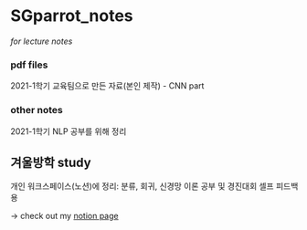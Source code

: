 # SGparrot_notes
*for lecture notes*

### pdf files
2021-1학기 교육팀으로 만든 자료(본인 제작) - CNN part

### other notes
2021-1학기 NLP 공부를 위해 정리

## 겨울방학 study
개인 워크스페이스(노션)에 정리: 분류, 회귀, 신경망 이론 공부 및 경진대회 셀프 피드백용

-> check out my [notion page](https://accurate-dress-93f.notion.site/47b8be69f3174911a1481108497e2a98?v=325a6c247f47498f8909395739fd2879)
